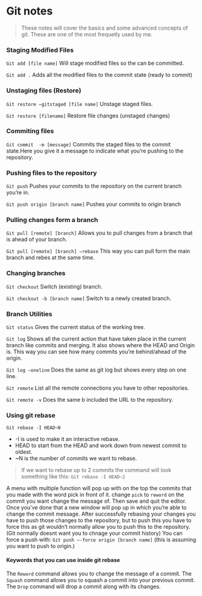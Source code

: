 # Git notes

> These notes will cover the basics and some advanced concepts of git.
> These are one of the most frequetly used by me.

### Staging Modified Files
`Git add [file name]` 
Will stage modified files so the can be committed.

`Git add .` 
Adds all the modified files to the commit state (ready to commit)

### Unstaging files (Restore)
`Git restore —gitstaged [file name]`
Unstage staged files.

`Git restore [filename]` 
Restore file changes (unstaged changes)

### Commiting files
`Git commit  -m [message]` 
Commits the staged files to the commit state.Here you give it a message to indicate what you’re pushing to the repository.

### Pushing files to the repository
`Git push`
Pushes your commits to the repository on the current branch you’re in.

`Git push origin [branch name]` 
Pushes your commits to origin branch

### Pulling changes form a branch 
`Git pull [remote] [branch]`
Allows you to pull changes from a branch that is ahead of your branch.

`Git pull [remote] [branch] —rebase`
This way you can pull form the main branch and rebes at the same time.

### Changing branches
`Git checkout` 
Switch (existing) branch.

`Git checkout -b [branch name]` 
Switch to a newly created branch.

### Branch Utilities
`Git status`
Gives the current status of the working tree.

`Git log` 
Shows all the current action that have taken place in the current branch like commits and merging. It also shows where the HEAD and Origin is. This way you can see how many commits you’re behind/ahead of the origin.

`Git log —oneline`
Does the same as git log but shows every step on one line.

`Git remote` 
List all the remote connections you have to other repositories.  

`Git remote -v`
Does the same b included the URL to the repository.

### Using git rebase
`Git rebase -I HEAD~N` 
- -I is used to make it an interactive rebase.
- HEAD to start from the HEAD and work down from newest commit to oldest.
- ~N is the number of commits we want to rebase.
> If we want to rebase up to 2 commits the command will look something like this: 
> `Git rebase -I HEAD~2`


A menu with multiple function will pop up with on the top the commits that you made with the word pick in front of it. change `pick` to `reword` on the commit you want change the message of.
Then save and quit the editor. Once you’ve done that a new window will pop up in which you’re able to change the commit message.
After successfully rebasing your changes you have to push those changes to the repository, but to push this you have to force this as git wouldn’t normally allow you to push this to the repository. (Git normally doesnt want you to chnage your commit history) You can force a push with: 
`Git push —-force origin [branch name]` (this is assuming you want to push to origin.)

#### Keywords that you can use inside git rebase

The `Reword` command allows you to change the message of a commit.
The `Squash` command allows you to squash a commit into your previous commit.
The `Drop` command will drop a commit along with its changes.